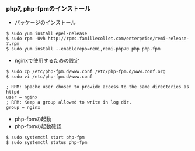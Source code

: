 ### php7, php-fpmのインストール

* パッケージのインストール

```
$ sudo yum install epel-release
$ sudo rpm -Uvh http://rpms.famillecollet.com/enterprise/remi-release-7.rpm
$ sudo yum install --enablerepo=remi,remi-php70 php php-fpm
```

* nginxで使用するための設定

```
$ sudo cp /etc/php-fpm.d/www.conf /etc/php-fpm.d/www.conf.org
$ sudo vi /etc/php-fpm.d/www.conf
```

```
; RPM: apache user chosen to provide access to the same directories as httpd
user = nginx
; RPM: Keep a group allowed to write in log dir.
group = nginx
```

* php-fpmの起動
* php-fpmの起動確認

```
$ sudo systemctl start php-fpm
$ sudo systemctl status php-fpm
```
